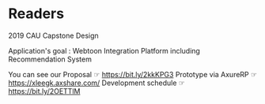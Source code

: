 # Readers
2019 CAU Capstone Design

Application's goal : Webtoon Integration Platform including Recommendation System

You can see our
Proposal ☞ https://bit.ly/2kkKPG3
Prototype via AxureRP ☞ https://xleegk.axshare.com/
Development schedule ☞ https://bit.ly/2OETTlM
